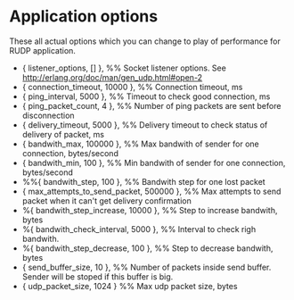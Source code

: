 # Application options

These all actual options which you can change to play of performance for RUDP application.

* { listener_options, [] }, %% Socket listener options. See http://erlang.org/doc/man/gen_udp.html#open-2
* { connection_timeout, 10000 }, %% Connection timeout, ms
* { ping_interval, 5000 }, %% Timeout to check good connection, ms
* { ping_packet_count, 4 }, %% Number of ping packets are sent before disconnection
* { delivery_timeout, 5000 }, %% Delivery timeout to check status of delivery of packet, ms
* { bandwith_max, 100000 }, %% Max bandwith of sender for one connection, bytes/second
* { bandwith_min, 100 }, %% Min bandwith of sender for one connection, bytes/second
* %%{ bandwith_step, 100 }, %% Bandwith step for one lost packet
* { max_attempts_to_send_packet, 500000 }, %% Max attempts to send packet when it can't get delivery confirmation
* %{ bandwith_step_increase, 10000 }, %% Step to increase bandwith, bytes
* %{ bandwith_check_interval, 5000 }, %% Interval to check righ bandwith.
* %{ bandwith_step_decrease, 100 }, %% Step to decrease bandwith, bytes
* { send_buffer_size, 10 }, %% Number of packets inside send buffer. Sender will be stoped if this buffer is big.
* { udp_packet_size, 1024 } %% Max udp packet size, bytes
